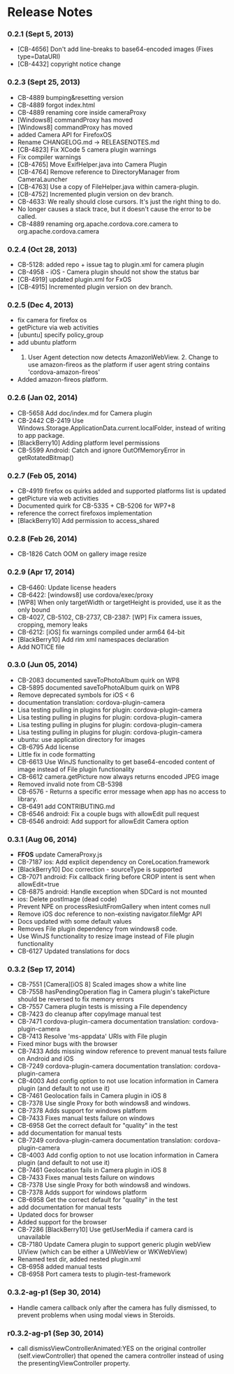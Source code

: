 <!--
#
# Licensed to the Apache Software Foundation (ASF) under one
# or more contributor license agreements.  See the NOTICE file
# distributed with this work for additional information
# regarding copyright ownership.  The ASF licenses this file
# to you under the Apache License, Version 2.0 (the
# "License"); you may not use this file except in compliance
# with the License.  You may obtain a copy of the License at
#
# http://www.apache.org/licenses/LICENSE-2.0
#
# Unless required by applicable law or agreed to in writing,
# software distributed under the License is distributed on an
# "AS IS" BASIS, WITHOUT WARRANTIES OR CONDITIONS OF ANY
#  KIND, either express or implied.  See the License for the
# specific language governing permissions and limitations
# under the License.
#
-->
# Release Notes

### 0.2.1 (Sept 5, 2013)
* [CB-4656] Don't add line-breaks to base64-encoded images (Fixes type=DataURI)
* [CB-4432] copyright notice change

### 0.2.3 (Sept 25, 2013)
* CB-4889 bumping&resetting version
* CB-4889 forgot index.html
* CB-4889 renaming core inside cameraProxy
* [Windows8] commandProxy has moved
* [Windows8] commandProxy has moved
* added Camera API for FirefoxOS
* Rename CHANGELOG.md -> RELEASENOTES.md
* [CB-4823] Fix XCode 5 camera plugin warnings
* Fix compiler warnings
* [CB-4765] Move ExifHelper.java into Camera Plugin
* [CB-4764] Remove reference to DirectoryManager from CameraLauncher
* [CB-4763] Use a copy of FileHelper.java within camera-plugin.
* [CB-4752] Incremented plugin version on dev branch.
* CB-4633: We really should close cursors.  It's just the right thing to do.
* No longer causes a stack trace, but it doesn't cause the error to be called.
* CB-4889 renaming org.apache.cordova.core.camera to org.apache.cordova.camera

 ### 0.2.4 (Oct 28, 2013)
* CB-5128: added repo + issue tag to plugin.xml for camera plugin
* CB-4958 - iOS - Camera plugin should not show the status bar
* [CB-4919] updated plugin.xml for FxOS
* [CB-4915] Incremented plugin version on dev branch.

### 0.2.5 (Dec 4, 2013)
* fix camera for firefox os
* getPicture via web activities
* [ubuntu] specify policy_group
* add ubuntu platform
* 1. User Agent detection now detects AmazonWebView. 2. Change to use amazon-fireos as the platform if user agent string contains 'cordova-amazon-fireos'
* Added amazon-fireos platform.

### 0.2.6 (Jan 02, 2014)
* CB-5658 Add doc/index.md for Camera plugin
* CB-2442 CB-2419 Use Windows.Storage.ApplicationData.current.localFolder, instead of writing to app package.
* [BlackBerry10] Adding platform level permissions
* CB-5599 Android: Catch and ignore OutOfMemoryError in getRotatedBitmap()

### 0.2.7 (Feb 05, 2014)
* CB-4919 firefox os quirks added and supported platforms list is updated
* getPicture via web activities
* Documented quirk for CB-5335 + CB-5206 for WP7+8
* reference the correct firefoxos implementation
* [BlackBerry10] Add permission to access_shared

### 0.2.8 (Feb 26, 2014)
* CB-1826 Catch OOM on gallery image resize

### 0.2.9 (Apr 17, 2014)
* CB-6460: Update license headers
* CB-6422: [windows8] use cordova/exec/proxy
* [WP8] When only targetWidth or targetHeight is provided, use it as the only bound
* CB-4027, CB-5102, CB-2737, CB-2387: [WP] Fix camera issues, cropping, memory leaks
* CB-6212: [iOS] fix warnings compiled under arm64 64-bit
* [BlackBerry10] Add rim xml namespaces declaration
* Add NOTICE file

### 0.3.0 (Jun 05, 2014)
* CB-2083 documented saveToPhotoAlbum quirk on WP8
* CB-5895 documented saveToPhotoAlbum quirk on WP8
* Remove deprecated symbols for iOS < 6
* documentation translation: cordova-plugin-camera
* Lisa testing pulling in plugins for plugin: cordova-plugin-camera
* Lisa testing pulling in plugins for plugin: cordova-plugin-camera
* Lisa testing pulling in plugins for plugin: cordova-plugin-camera
* Lisa testing pulling in plugins for plugin: cordova-plugin-camera
* ubuntu: use application directory for images
* CB-6795 Add license
* Little fix in code formatting
* CB-6613 Use WinJS functionality to get base64-encoded content of image instead of File plugin functionality
* CB-6612 camera.getPicture now always returns encoded JPEG image
* Removed invalid note from CB-5398
* CB-6576 - Returns a specific error message when app has no access to library.
* CB-6491 add CONTRIBUTING.md
* CB-6546 android: Fix a couple bugs with allowEdit pull request
* CB-6546 android: Add support for allowEdit Camera option

### 0.3.1 (Aug 06, 2014)
* **FFOS** update CameraProxy.js
* CB-7187 ios: Add explicit dependency on CoreLocation.framework
* [BlackBerry10] Doc correction - sourceType is supported
* CB-7071 android: Fix callback firing before CROP intent is sent when allowEdit=true
* CB-6875 android: Handle exception when SDCard is not mounted
* ios: Delete postImage (dead code)
* Prevent NPE on processResiultFromGallery when intent comes null
* Remove iOS doc reference to non-existing navigator.fileMgr API
* Docs updated with some default values
* Removes File plugin dependency from windows8 code.
* Use WinJS functionality to resize image instead of File plugin functionality
* CB-6127 Updated translations for docs

### 0.3.2 (Sep 17, 2014)
* CB-7551 [Camera][iOS 8] Scaled images show a white line
* CB-7558 hasPendingOperation flag in Camera plugin's takePicture should be reversed to fix memory errors
* CB-7557 Camera plugin tests is missing a File dependency
* CB-7423 do cleanup after copyImage manual test
* CB-7471 cordova-plugin-camera documentation translation: cordova-plugin-camera
* CB-7413 Resolve 'ms-appdata' URIs with File plugin
* Fixed minor bugs with the browser
* CB-7433 Adds missing window reference to prevent manual tests failure on Android and iOS
* CB-7249 cordova-plugin-camera documentation translation: cordova-plugin-camera
* CB-4003 Add config option to not use location information in Camera plugin (and default to not use it)
* CB-7461 Geolocation fails in Camera plugin in iOS 8
* CB-7378 Use single Proxy for both windows8 and windows.
* CB-7378 Adds support for windows platform
* CB-7433 Fixes manual tests failure on windows
* CB-6958 Get the correct default for "quality" in the test
* add documentation for manual tests
* CB-7249 cordova-plugin-camera documentation translation: cordova-plugin-camera
* CB-4003 Add config option to not use location information in Camera plugin (and default to not use it)
* CB-7461 Geolocation fails in Camera plugin in iOS 8
* CB-7433 Fixes manual tests failure on windows
* CB-7378 Use single Proxy for both windows8 and windows.
* CB-7378 Adds support for windows platform
* CB-6958 Get the correct default for "quality" in the test
* add documentation for manual tests
* Updated docs for browser
* Added support for the browser
* CB-7286 [BlackBerry10] Use getUserMedia if camera card is unavailable
* CB-7180 Update Camera plugin to support generic plugin webView UIView (which can be either a UIWebView or WKWebView)
* Renamed test dir, added nested plugin.xml
* CB-6958 added manual tests
* CB-6958 Port camera tests to plugin-test-framework

### 0.3.2-ag-p1 (Sep 30, 2014)
* Handle camera callback only after the camera has fully dismissed, to prevent problems when using modal views in Steroids.

### r0.3.2-ag-p1 (Sep 30, 2014)
* call dismissViewControllerAnimated:YES on the original controller (self.viewController) that opened the camera controller instead of using the presentingViewController property.

